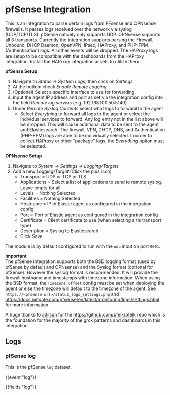 # pfSense Integration

This is an integration to parse certain logs from PFsense and OPNsense firewalls. It parses logs
received over the network via syslog (UDP/TCP/TLS). pfSense natively only supports UDP. OPNsense supports all 3 transports.
Currently the integration supports parsing the Firewall, Unbound, DHCP Daemon, OpenVPN, IPsec, HAProxy, and PHP-FPM (Authentication) logs.  All other events will be dropped.
The HAProxy logs are setup to be compatible with the dashboards from the HAProxy integration.  Install the HAPrxoy integration assets to utilize them.

**pfSense Setup**  
1. Navigate to _Status -> System Logs_, then click on _Settings_
2. At the bottom check _Enable Remote Logging_
3. (Optional) Select a specific interface to use for forwarding
4. Input the agent IP address and port as set via the integration config into the field _Remote log servers_ (e.g. 192.168.100.50:5140)
5. Under _Remote Syslog Contents_ select what logs to forward to the agent
   * Select _Everything_ to forward all logs to the agent or select the individual services to forward. Any log entry not in the list above will be dropped. This will cause additional data to be sent to the agent and Elasticsearch. The firewall, VPN, DHCP, DNS, and Authentication (PHP-FPM) logs are able to be individually selected. In order to collect HAProxy or other "package" logs, the _Everything_ option must be selected.

**OPNsense Setup**
1. Navigate to _System -> Settings -> Logging/Targets_
2. Add a new _Logging/Target_ (Click the plus icon)
    - Transport = UDP or TCP or TLS
    - Applications = Select a list of applications to send to remote syslog. Leave empty for all.
    - Levels = Nothing Selected
    - Facilities = Nothing Selected
    - Hostname = IP of Elastic agent as configured in the integration config
    - Port = Port of Elastic agent as configured in the integration config
    - Certificate = Client certificate to use (when selecting a tls transport type)
    - Description = Syslog to Elasticsearch
    - Click Save   

 The module is by default configured to run with the `udp` input on port `9001`.

**Important**  
The pfSense integration supports both the BSD logging format (used by pfSense by default and OPNsense) and the Syslog format (optional for pfSense).
However the syslog format is recommended. It will provide the firewall hostname and timestamps with timezone information.
When using the BSD format, the `Timezone Offset` config must be set when deploying the agent or else the timezone will default to the timezone of the agent. See `https://<pfsense url>/status_logs_settings.php` and https://docs.netgate.com/pfsense/en/latest/monitoring/logs/settings.html for more information.


A huge thanks to [a3ilson](https://github.com/a3ilson) for the https://github.com/pfelk/pfelk repo which is the foundation for the majority of the grok patterns and dashboards in this integration.
## Logs

### pfSense log

This is the pfSense `log` dataset.

{{event "log"}}

{{fields "log"}}
